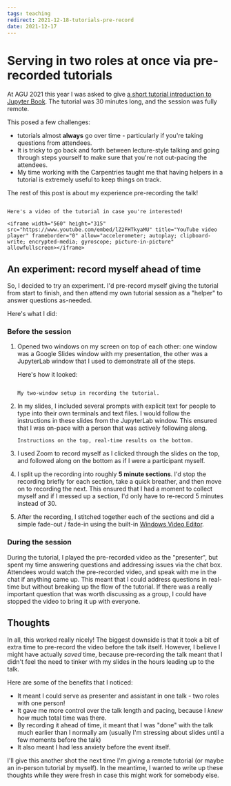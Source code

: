 ```yaml
---
tags: teaching
redirect: 2021-12-18-tutorials-pre-record
date: 2021-12-17
---
```


# Serving in two roles at once via pre-recorded tutorials

At AGU 2021 this year I was asked to give [a short tutorial introduction to Jupyter Book](https://www.youtube.com/watch?v=lZ2FHTkyaMU).
The tutorial was 30 minutes long, and the session was fully remote.

This posed a few challenges:

- tutorials almost **always** go over time - particularly if you're taking questions from attendees.
- It is tricky to go back and forth between lecture-style talking and going through steps yourself to make sure that you're not out-pacing the attendees.
- My time working with the Carpentries taught me that having helpers in a tutorial is extremely useful to keep things on track.

The rest of this post is about my experience pre-recording the talk!

```{admonition} If you'd like to check out the tutorial

Here's a video of the tutorial in case you're interested!

<iframe width="560" height="315" src="https://www.youtube.com/embed/lZ2FHTkyaMU" title="YouTube video player" frameborder="0" allow="accelerometer; autoplay; clipboard-write; encrypted-media; gyroscope; picture-in-picture" allowfullscreen></iframe>

```

## An experiment: record myself ahead of time

So, I decided to try an experiment. I'd pre-record myself giving the tutorial from start to finish, and then attend my own tutorial session as a "helper" to answer questions as-needed.

Here's what I did:

### Before the session

1. Opened two windows on my screen on top of each other: one window was a Google Slides window with my presentation, the other was a JupyterLab window that I used to demonstrate all of the steps.

   Here's how it looked:

   ```{figure} https://user-images.githubusercontent.com/1839645/146656769-95e0e430-15ac-4b5e-a0ee-7e77e8f7b9ed.png

   My two-window setup in recording the tutorial.

2. In my slides, I included several prompts with explicit text for people to type into their own terminals and text files. I would follow the instructions in these slides from the JupyterLab window. This ensured that I was on-pace with a person that was actively following along.

   ```{figure} https://user-images.githubusercontent.com/1839645/146656866-0236e791-9a16-4c60-aa0b-e1ea99e46dd5.png
   Instructions on the top, real-time results on the bottom.
   ```

3. I used Zoom to record myself as I clicked through the slides on the top, and followed along on the bottom as if I were a participant myself.
4. I split up the recording into roughly **5 minute sections**.
   I'd stop the recording briefly for each section, take a quick breather, and then move on to recording the next. This ensured that I had a moment to collect myself and if I messed up a section, I'd only have to re-record 5 minutes instead of 30.
5. After the recording, I stitched together each of the sections and did a simple fade-out / fade-in using the built-in [Windows Video Editor](https://support.microsoft.com/en-us/windows/create-films-with-video-editor-94e651f8-a5be-ae03-3c50-e49f013d47f6).

### During the session

During the tutorial, I played the pre-recorded video as the "presenter", but spent my time answering questions and addressing issues via the chat box.
Attendees would watch the pre-recorded video, and speak with me in the chat if anything came up.
This meant that I could address questions in real-time but without breaking up the flow of the tutorial.
If there was a really important question that was worth discussing as a group, I could have stopped the video to bring it up with everyone.

## Thoughts

In all, this worked really nicely!
The biggest downside is that it took a bit of extra time to pre-record the video before the talk itself.
However, I believe I might have actually *saved* time, because pre-recording the talk meant that I didn't feel the need to tinker with my slides in the hours leading up to the talk.

Here are some of the benefits that I noticed:

- It meant I could serve as presenter and assistant in one talk - two roles with one person!
- It gave me more control over the talk length and pacing, because I *knew* how much total time was there.
- By recording it ahead of time, it meant that I was "done" with the talk much earlier than I normally am (usually I'm stressing about slides until a few moments before the talk)
- It also meant I had less anxiety before the event itself.

I'll give this another shot the next time I'm giving a remote tutorial (or maybe an in-person tutorial by myself).
In the meantime, I wanted to write up these thoughts while they were fresh in case this might work for somebody else.
